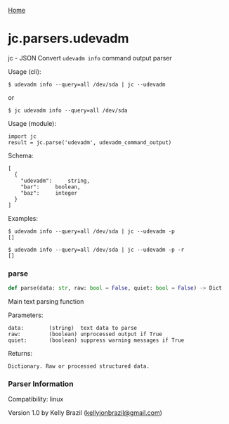 [Home](https://kellyjonbrazil.github.io/jc/)
<a id="jc.parsers.udevadm"></a>

# jc.parsers.udevadm

jc - JSON Convert `udevadm info` command output parser

Usage (cli):

    $ udevadm info --query=all /dev/sda | jc --udevadm

or

    $ jc udevadm info --query=all /dev/sda

Usage (module):

    import jc
    result = jc.parse('udevadm', udevadm_command_output)

Schema:

    [
      {
        "udevadm":     string,
        "bar":     boolean,
        "baz":     integer
      }
    ]

Examples:

    $ udevadm info --query=all /dev/sda | jc --udevadm -p
    []

    $ udevadm info --query=all /dev/sda | jc --udevadm -p -r
    []

<a id="jc.parsers.udevadm.parse"></a>

### parse

```python
def parse(data: str, raw: bool = False, quiet: bool = False) -> Dict
```

Main text parsing function

Parameters:

    data:        (string)  text data to parse
    raw:         (boolean) unprocessed output if True
    quiet:       (boolean) suppress warning messages if True

Returns:

    Dictionary. Raw or processed structured data.

### Parser Information
Compatibility:  linux

Version 1.0 by Kelly Brazil (kellyjonbrazil@gmail.com)

